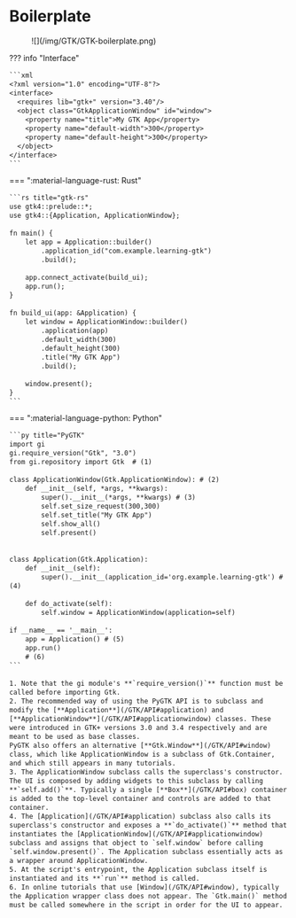 # Boilerplate

<figure markdown>
![](/img/GTK/GTK-boilerplate.png)
</figure>

??? info "Interface"

    ```xml
    <?xml version="1.0" encoding="UTF-8"?>
    <interface>
      <requires lib="gtk+" version="3.40"/>
      <object class="GtkApplicationWindow" id="window">
        <property name="title">My GTK App</property>
        <property name="default-width">300</property>
        <property name="default-height">300</property>
      </object>
    </interface>
    ```

=== ":material-language-rust: Rust"

    ```rs title="gtk-rs"
    use gtk4::prelude::*;
    use gtk4::{Application, ApplicationWindow};

    fn main() {
        let app = Application::builder()
            .application_id("com.example.learning-gtk")
            .build();

        app.connect_activate(build_ui);
        app.run();
    }

    fn build_ui(app: &Application) {
        let window = ApplicationWindow::builder()
            .application(app)
            .default_width(300)
            .default_height(300)
            .title("My GTK App")
            .build();
        
        window.present();
    }
    ```

=== ":material-language-python: Python"

    ```py title="PyGTK"
    import gi
    gi.require_version("Gtk", "3.0")
    from gi.repository import Gtk  # (1)

    class ApplicationWindow(Gtk.ApplicationWindow): # (2)
        def __init__(self, *args, **kwargs):
            super().__init__(*args, **kwargs) # (3)
            self.set_size_request(300,300)
            self.set_title("My GTK App")
            self.show_all()
            self.present()


    class Application(Gtk.Application):
        def __init__(self):
            super().__init__(application_id='org.example.learning-gtk') # (4)

        def do_activate(self):
            self.window = ApplicationWindow(application=self)

    if __name__ == '__main__':
        app = Application() # (5)
        app.run()
        # (6)
    ```

    1. Note that the gi module's **`require_version()`** function must be called before importing Gtk.
    2. The recommended way of using the PyGTK API is to subclass and modify the [**Application**](/GTK/API#application) and [**ApplicationWindow**](/GTK/API#applicationwindow) classes. These were introduced in GTK+ versions 3.0 and 3.4 respectively and are meant to be used as base classes.
    PyGTK also offers an alternative [**Gtk.Window**](/GTK/API#window) class, which like ApplicationWindow is a subclass of Gtk.Container, and which still appears in many tutorials.
    3. The ApplicationWindow subclass calls the superclass's constructor. The UI is composed by adding widgets to this subclass by calling **`self.add()`**. Typically a single [**Box**](/GTK/API#box) container is added to the top-level container and controls are added to that container.
    4. The [Application](/GTK/API#application) subclass also calls its superclass's constructor and exposes a **`do_activate()`** method that instantiates the [ApplicationWindow](/GTK/API#applicationwindow) subclass and assigns that object to `self.window` before calling `self.window.present()`. The Application subclass essentially acts as a wrapper around ApplicationWindow.
    5. At the script's entrypoint, the Application subclass itself is instantiated and its **`run`** method is called.
    6. In online tutorials that use [Window](/GTK/API#window), typically the Application wrapper class does not appear. The `Gtk.main()` method must be called somewhere in the script in order for the UI to appear.
